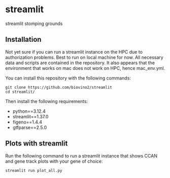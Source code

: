 # streamlit
streamlit stomping grounds

## Installation
Not yet sure if you can run a streamlit instance on the HPC due to authorization problems. Best to run on local machine for now. All necessary data and scripts are contained in the repository. It also appears that the environment that works on mac does not work on HPC, hence mac_env.yml.

You can install this repository with the following commands:

```
git clone https://github.com/biovino2/streamlit
cd streamlit/
```

Then install the following requirements:
- python==3.12.4
- streamlit==1.37.0
- figeno==1.4.4
- gtfparse==2.5.0 

## Plots with streamlit
Run the following command to run a streamlit instance that shows CCAN and gene track plots with your gene of choice:

```
streamlit run plot_all.py
```
